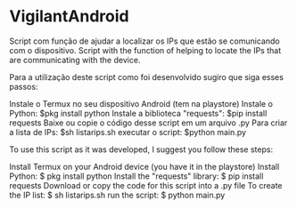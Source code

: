 # VigilantAndroid
Script com função de ajudar a localizar os IPs que estão se comunicando com o dispositivo.
Script with the function of helping to locate the IPs that are communicating with the device.



Para a utilização deste script como foi desenvolvido sugiro que siga esses passos:

Instale o Termux no seu dispositivo Android (tem na playstore)
Instale o Python:
$pkg install python
Instale a biblioteca "requests":
$pip install requests
Baixe ou copie o código desse script em um arquivo .py
Para criar a lista de IPs:
$sh listarips.sh
executar o script:
$python main.py



To use this script as it was developed, I suggest you follow these steps:

Install Termux on your Android device (you have it in the playstore)
Install Python:
$ pkg install python
Install the "requests" library:
$ pip install requests
Download or copy the code for this script into a .py file
To create the IP list:
$ sh listarips.sh
run the script:
$ python main.py
